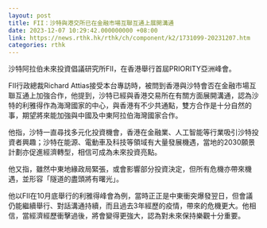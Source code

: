 ```yaml
---
layout: post
title: FII：沙特與港交所已在金融市場互聯互通上展開溝通
date: 2023-12-07 10:29:42.000000000 +08:00
link: https://news.rthk.hk/rthk/ch/component/k2/1731099-20231207.htm
categories: rthk
---
```


沙特阿拉伯未來投資倡議研究所FII，在香港舉行首屆PRIORITY亞洲峰會。

FII行政總裁Richard Attias接受本台專訪時，被問到香港與沙特會否在金融市場互聯互通上加強合作，他提到，沙特已經與香港交易所在有關方面展開溝通，認為沙特的利雅得作為海灣國家的中心，與香港有不少共通點，雙方合作是十分自然的事，期望將來能加強與中國及中東阿拉伯海灣國家合作。

他指，沙特一直尋找多元化投資機會，香港在金融業、人工智能等行業吸引沙特投資者興趣；沙特在能源、電動車及科技等領域有大量發展機遇，當地的2030願景計劃亦促進經濟轉型，相信可成為未來投資亮點。

他又指，雖然中東地緣政局緊張，或會影響部分投資決定，但所有危機亦帶來機遇，並形容「隧道的盡頭將有曙光」。

他以FII在10月底舉行的利雅得峰會為例，當時正正是中東衝突爆發翌日，但會議仍能繼續舉行、對話溝通持續，而且過去3年經歷的疫情，帶來的危機更大。他相信，當經濟經歷衝擊過後，將會變得更強大，認為對未來保持樂觀十分重要。
